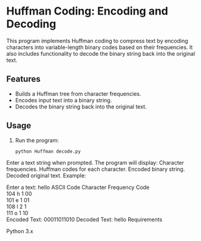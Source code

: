 # Huffman Coding: Encoding and Decoding

This program implements Huffman coding to compress text by encoding characters into variable-length binary codes based on their frequencies. It also includes functionality to decode the binary string back into the original text.

## Features
- Builds a Huffman tree from character frequencies.
- Encodes input text into a binary string.
- Decodes the binary string back into the original text.

## Usage
1. Run the program:
   ```bash
   python Huffman decode.py
Enter a text string when prompted.
The program will display:
Character frequencies.
Huffman codes for each character.
Encoded binary string.
Decoded original text.
Example:

Enter a text: hello
ASCII Code    Character      Frequency      Code       
104           h              1              00         
101           e              1              01         
108           l              2              1          
111           o              1              10         
Encoded Text: 00011011010
Decoded Text: hello
Requirements

Python 3.x
